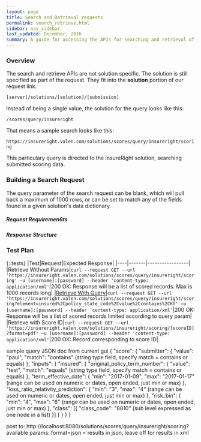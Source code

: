 ```yaml
---
layout: page
title: Search and Retrieval requests
permalink: search_retrieve.html
sidebar: nav_sidebar
last_updated: December, 2016
summary: A guide for accessing the APIs for searching and retrieval of records
---
```


### Overview

The search and retrieve APIs are not solution specific. The solution is still specified as part of the request. They fit into the **solution** portion of our request link.

`[server]/solutions/[solution]/[submission]`

Instead of being a single value, the solution for the query looks like this:

`/scores/query/insureright`

That means a sample search looks like this:

`https://insureright.valen.com/solutions/scores/query/insureright/scoring`

This particulary query is directed to the InsureRight solution, searching submitted scoring data.

### Building a Search Request

The query parameter of the search request can be blank, which will pull back a maximum of 1000 rows, or can be set to match any of the fields found in a given solution's data dictionary.

##### Request Requiremen6ts

##### Response Structure

### Test Plan

{:.tests}
|Test|Request|Expected Response|
|----|-------|-----------------|
|Retrieve Without Params|`curl --request GET --url 'https://insureright.valen.com/solutions/scores/query/insureright/scoring' –u [username]:[password] --header 'content-type: application/xml'`|200 OK: Response will be a list of scored records. Max is 1000 records long|
|<a href="#" data-toggle="tooltip" data-original-title="{{ site.data.glossary.retrieve_with_query }}">Retrieve With Query</a>|`curl --request GET --url 'https://insureright.valen.com/solutions/scores/query/insureright/scoring?element=insured%2Cpolicy_state_code%2Cvalue%2Ccontains%2CKY' –u [username]:[password] --header 'content-type: application/xml'`|200 OK: Response will be a list of scored records limited according to query param|
|Retrieve with Score ID|`curl --request GET --url 'https://insureright.valen.com/solutions/insureright/scoring/[scoreID]?format=pdf' –u [username]:[password] --header 'content-type: application/xml'`|200 OK: Record corresponding to score ID|



sample query JSON doc from current gui
{
    "score": {
        "submitter": {
            "value": "paul",
            "match": "contains"   (string type field, specify match = contains or equals) 
        },
        "inputs": {
            "insured": {
                "original_policy_term_number": {
                    "value": "test",
                    "match": "equals" (string type field, specify match = contains or equals) 
                },
                "term_effective_date": {
                    "min": "2017-01-09",
                    "max": "2017-01-17" (range can be used on numeric or dates, open ended, just min or max)
                },
                "loss_ratio_relativity_prediction": {
                    "min": "3",
                    "max": "4" (range can be used on numeric or dates, open ended, just min or max)
                },
                "risk_bin": {
                    "min": "4",
                    "max": "6" (range can be used on numeric or dates, open ended, just min or max)
                },
                "class": [{
                    "class_code": "8810" (sub level expressed as one node in a list)
                }]
            }
        }
    }
}
 
post to:
http://localhost:8080/solutions/scores/query/insureright/scoring?
available params:
format=json = results in json, leave off for results in xml